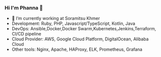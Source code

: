 ### Hi I'm Phanna 👋

- 🔭 I’m currently working at Soramitsu Khmer
- Development: Ruby, PHP, Javascript/TypeScript, Kotlin, Java
- DevOps: Ansible,Docker,Docker Swarm,Kubernetes,Jenkins,Terraform, CI/CD pipeline
- Cloud Provider: AWS, Google Cloud Platform, DigitalOcean, Alibaba Cloud
- Other tools: Nginx, Apache, HAProxy, ELK, Prometheus, Grafana
